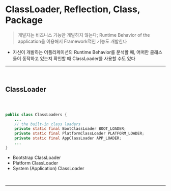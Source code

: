# ClassLoader, Reflection, Class, Package
> 개발자는 비즈니스 기능만 개발하지 않는다; Runtime Behavior of the application을 이용해서 Framework적인 기능도 개발한다
* 자신이 개발하는 어플리케이션의 Runtime Behavior를 분석할 때, 어떠한 클래스들이 동작하고 있는지 확인할 때 ClassLoader를 사용할 수도 있다

<hr>
<br>

## ClassLoader
#### 

<br>

### 
```java
public class ClassLoaders {
    ...
    // the built-in class loaders
    private static final BootClassLoader BOOT_LOADER;
    private static final PlatformClassLoader PLATFORM_LOADER;
    private static final AppClassLoader APP_LOADER;
    ...
}
```

* Bootstrap ClassLoader
* Platform ClassLoader
* System (Application) ClassLoader

<br>
<hr>
<br>
